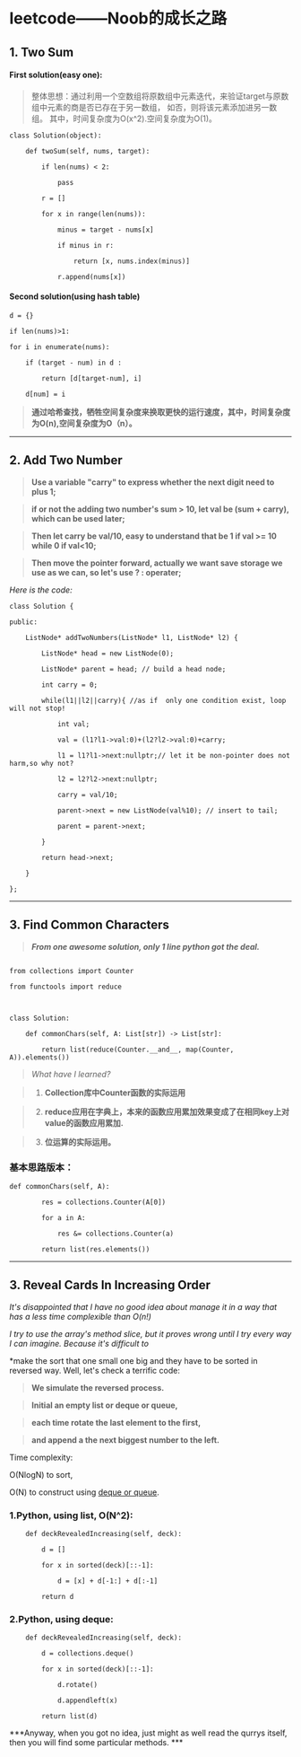 # leetcode——Noob的成长之路


## 1. Two Sum
#### First solution(easy one):
> 整体思想：通过利用一个空数组将原数组中元素迭代，来验证target与原数组中元素的商是否已存在于另一数组，
> 如否，则将该元素添加进另一数组。
> 其中，时间复杂度为O(x^2).空间复杂度为O(1)。


```
class Solution(object):

    def twoSum(self, nums, target):

        if len(nums) < 2:

            pass

        r = []    

        for x in range(len(nums)): 

            minus = target - nums[x]

            if minus in r:

                return [x, nums.index(minus)]

            r.append(nums[x])

```

#### Second solution(using hash table)
```
d = {}

if len(nums)>1:

for i in enumerate(nums):

    if (target - num) in d :  

        return [d[target-num], i]

    d[num] = i        
```
> **通过哈希查找，牺牲空间复杂度来换取更快的运行速度，其中，时间复杂度为O(n),空间复杂度为O（n）。**

---

## 2. Add Two Number
> **Use a variable "carry" to express whether the next digit need to plus 1;**

> **if or not the adding two number's sum > 10, let val be (sum + carry), which can be used later;**

> **Then let carry be val/10, easy to understand that be 1 if val >= 10 while 0 if val<10;**

> **Then move the pointer forward, actually we want save storage we use as we can, so let's use ? : operater;**

 *Here is the code:*

```
class Solution {

public:

    ListNode* addTwoNumbers(ListNode* l1, ListNode* l2) {

        ListNode* head = new ListNode(0);

        ListNode* parent = head; // build a head node;

        int carry = 0;

        while(l1||l2||carry){ //as if  only one condition exist, loop will not stop!

            int val;

            val = (l1?l1->val:0)+(l2?l2->val:0)+carry;

            l1 = l1?l1->next:nullptr;// let it be non-pointer does not harm,so why not?

            l2 = l2?l2->next:nullptr;

            carry = val/10;

            parent->next = new ListNode(val%10); // insert to tail;

            parent = parent->next;

        }

        return head->next;

    }

};
```
---

## 3. Find Common Characters

> ***From one awesome solution, only 1 line python got the deal.***

```

from collections import Counter

from functools import reduce



class Solution:

    def commonChars(self, A: List[str]) -> List[str]:

        return list(reduce(Counter.__and__, map(Counter, A)).elements())

```

> *What have I learned?*

   > 1. **Collection库中Counter函数的实际运用**

   > 2. **reduce应用在字典上，本来的函数应用累加效果变成了在相同key上对value的函数应用累加.**

   > 3. **位运算的实际运用。**



### 基本思路版本：

```
def commonChars(self, A):

        res = collections.Counter(A[0])

        for a in A:

            res &= collections.Counter(a)

        return list(res.elements())
```
---

## 3. Reveal Cards In Increasing Order
*It's disappointed that I have no good idea about manage it in a way that has a less time complexible than O(n!)*

*I try to use the array's method slice, but it proves wrong until I try every way I can imagine. Because it's difficult to* 

*make the sort that one small one big and they have to be sorted in reversed way. Well, let's check a terrific code:


> **We simulate the reversed process.**

> **Initial an empty list or deque or queue,**

> **each time rotate the last element to the first,**

> **and append a the next biggest number to the left.**



Time complexity:

O(NlogN) to sort,

O(N) to construct using <u>deque or queue</u>.


   ### 1.Python, using list, O(N^2):
```
    def deckRevealedIncreasing(self, deck):

        d = []

        for x in sorted(deck)[::-1]:

            d = [x] + d[-1:] + d[:-1]

        return d
```
        

   ### 2.Python, using deque:

```
    def deckRevealedIncreasing(self, deck):

        d = collections.deque()

        for x in sorted(deck)[::-1]:

            d.rotate()

            d.appendleft(x)

        return list(d)

  ```      
***Anyway, when you got no idea, just might as well read the qurrys itself, then you will find some particular methods. ***      


      

